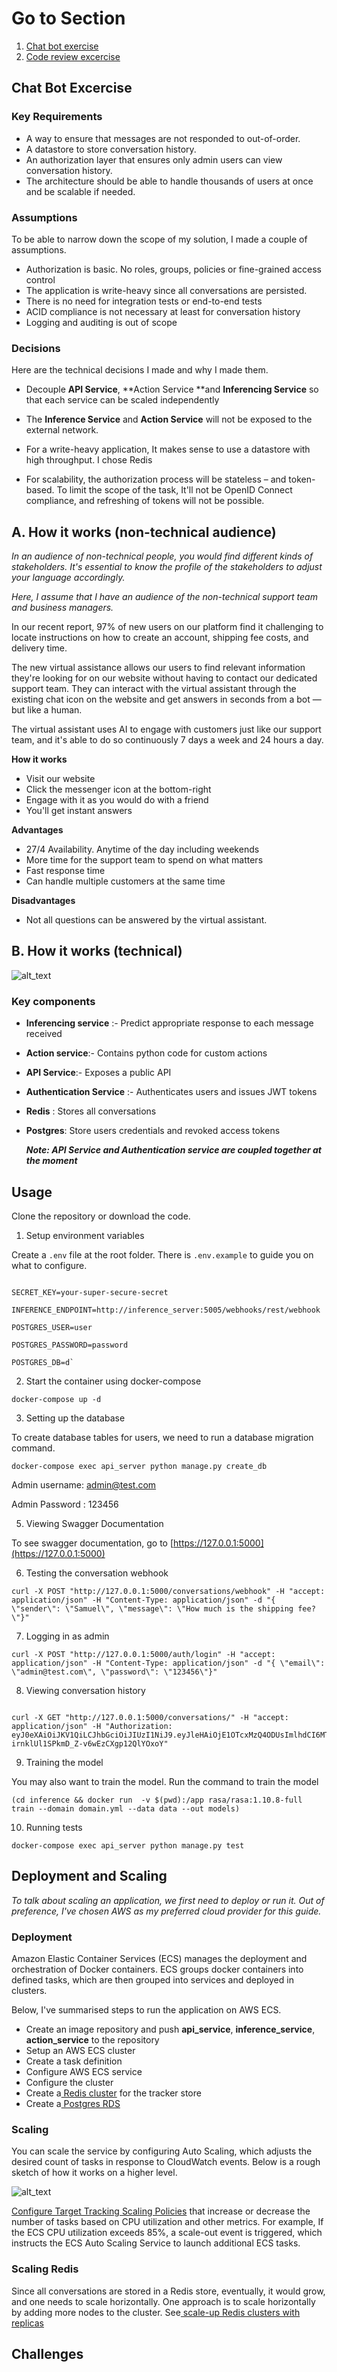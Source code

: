 # Go to Section

1. [Chat bot exercise](#chat-bot-excercise)
2. [Code review excercise](docs/review.md)



## Chat Bot Excercise
### Key Requirements

*   A way to ensure that messages are not responded to out-of-order.
*   A datastore to store conversation history.
*   An authorization layer that ensures only admin users can view conversation history.
*   The architecture should be able to handle thousands of users at once and be scalable if needed.


### Assumptions

To be able to narrow down the scope of my solution, I made a couple of assumptions.

*   Authorization is basic. No roles, groups, policies or fine-grained access control
*   The application is write-heavy since all conversations are persisted.
*   There is no need for integration tests or end-to-end tests
*   ACID compliance is not necessary at least for conversation history
*   Logging and auditing is out of scope


### Decisions

Here are the technical decisions I made and why I made them.

* Decouple **API Service**, **Action Service **and **Inferencing Service** so that each service can be scaled independently

* The **Inference Service** and **Action Service** will not be exposed to the external network.

* For a write-heavy application, It makes sense to use a datastore with high throughput. I chose Redis

* For scalability, the authorization process will be stateless – and token-based. To limit the scope of the task, It'll not be OpenID Connect compliance, and refreshing of tokens will not be possible.




## A. How it works (non-technical audience)

_In an audience of non-technical people, you would find different kinds of stakeholders. It's essential to know the profile of the stakeholders to adjust your language accordingly._

_Here, I assume that I have an audience of the non-technical support team and business managers._



In our recent report, 97% of new users on our platform find it challenging to locate instructions on how to create an account, shipping fee costs, and delivery time.

The new virtual assistance allows our users to find relevant information they're looking for on our website without having to contact our dedicated support team. They can interact with the virtual assistant through the existing chat icon on the website and get answers in seconds from a bot — but like a human.

The virtual assistant uses AI to engage with customers just like our support team, and it's able to do so continuously 7 days a week and 24 hours a day.

**How it works**

*   Visit our website
*   Click the messenger icon at the bottom-right
*   Engage with it as you would do with a friend
*   You'll get instant answers

**Advantages**

*   27/4 Availability. Anytime of the day including weekends
*   More time for the support team to spend on what matters
*   Fast response time
*   Can handle multiple customers at the same time

**Disadvantages**

*   Not all questions can be answered by the virtual assistant.




## B. How it works (technical)



![alt_text](docs/image1.png "image_tooltip")



### Key components

* **Inferencing service** :- Predict appropriate response to each message received

* **Action service**:- Contains python code for custom actions

* **API Service**:- Exposes a public API

*   **Authentication Service** :- Authenticates users and issues JWT tokens

*   **Redis** : Stores all conversations

*   **Postgres**:  Store users credentials and revoked access tokens

    **_Note: API Service and Authentication service are coupled together at the moment_**


## Usage

Clone the repository or download the code.

1. Setup environment variables

Create a `.env` file at the root folder. There is `.env.example` to guide you on what to configure.

```

SECRET_KEY=your-super-secure-secret

INFERENCE_ENDPOINT=http://inference_server:5005/webhooks/rest/webhook

POSTGRES_USER=user

POSTGRES_PASSWORD=password

POSTGRES_DB=d`
```



2. Start the container using docker-compose

```
docker-compose up -d
```



3. Setting up the database

To create database tables for users, we need to run a database migration command.

```
docker-compose exec api_server python manage.py create_db

```


Admin username: [admin@test.com](mailto:admin@test.com)

Admin Password : 123456



5. Viewing Swagger Documentation

To see swagger documentation, go to [https://127.0.0.1:5000](https://127.0.0.1:5000)



6. Testing the conversation webhook

 ```
 curl -X POST "http://127.0.0.1:5000/conversations/webhook" -H "accept: application/json" -H "Content-Type: application/json" -d "{ \"sender\": \"Samuel\", \"message\": \"How much is the shipping fee?\"}"

 ```



7. Logging in as admin

 ```
 curl -X POST "http://127.0.0.1:5000/auth/login" -H "accept: application/json" -H "Content-Type: application/json" -d "{ \"email\": \"admin@test.com\", \"password\": \"123456\"}"

 ```

8. Viewing conversation history

```

curl -X GET "http://127.0.0.1:5000/conversations/" -H "accept: application/json" -H "Authorization: eyJ0eXAiOiJKV1QiLCJhbGciOiJIUzI1NiJ9.eyJleHAiOjE1OTcxMzQ4ODUsImlhdCI6MTU5NzA0ODQ4MCwic3ViIjoxLCJzY29wZSI6dHJ1ZX0.TxxKQ5dP-irnklUl1SPkmD_Z-v6wEzCXgp12QlYOxoY"

```


9. Training the model

You may also want to train the model. Run the command to train the model

```
(cd inference && docker run  -v $(pwd):/app rasa/rasa:1.10.8-full train --domain domain.yml --data data --out models)
```



10. Running tests

```
docker-compose exec api_server python manage.py test
```


## Deployment and Scaling

_To talk about scaling an application, we first need to deploy or run it. Out of preference, I've chosen AWS as my preferred cloud provider for this guide._

### Deployment

Amazon Elastic Container Services (ECS) manages the deployment and orchestration of Docker containers. ECS groups docker containers into defined tasks, which are then grouped into services and deployed in clusters.

Below, I've summarised steps to run the application on AWS ECS.

*   Create an image repository and push **api_service**, **inference_service**, **action_service** to the repository
*   Setup an AWS ECS cluster
*   Create a task definition
*   Configure AWS ECS service
*   Configure the cluster
*   Create a[ Redis cluster](https://aws.amazon.com/getting-started/hands-on/setting-up-a-redis-cluster-with-amazon-elasticache/) for the tracker store
*   Create a[ Postgres RDS](https://aws.amazon.com/rds/postgresql/)


### Scaling

You can scale the service by configuring Auto Scaling, which adjusts the desired count of tasks in response to CloudWatch events. Below is a rough sketch of how it works on a higher level.



![alt_text](docs/image2.png "image_tooltip")


[Configure Target Tracking Scaling Policies](https://docs.aws.amazon.com/AmazonECS/latest/developerguide/service-autoscaling-targettracking.html) that increase or decrease the number of tasks based on CPU utilization and other metrics. For example, If the ECS CPU utilization exceeds 85%, a scale-out event is triggered, which instructs the ECS Auto Scaling Service to launch additional ECS tasks.


### Scaling Redis

Since all conversations are stored in a Redis store, eventually, it would grow, and one needs to scale horizontally. One approach is to scale horizontally by adding more nodes to the cluster. See[ scale-up Redis clusters with replicas](https://docs.aws.amazon.com/AmazonElastiCache/latest/red-ug/Scaling.RedisReplGrps.ScaleUp.html)



## Challenges
